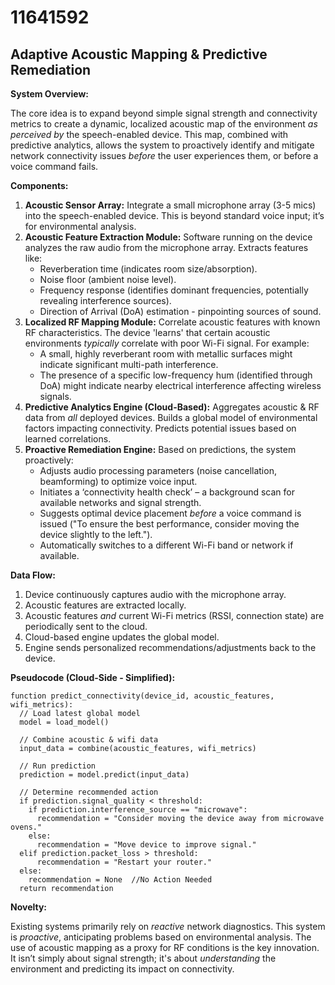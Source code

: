 # 11641592

## Adaptive Acoustic Mapping & Predictive Remediation

**System Overview:**

The core idea is to expand beyond simple signal strength and connectivity metrics to create a dynamic, localized acoustic map of the environment *as perceived by* the speech-enabled device. This map, combined with predictive analytics, allows the system to proactively identify and mitigate network connectivity issues *before* the user experiences them, or before a voice command fails.

**Components:**

1.  **Acoustic Sensor Array:** Integrate a small microphone array (3-5 mics) into the speech-enabled device. This is beyond standard voice input; it’s for environmental analysis.
2.  **Acoustic Feature Extraction Module:** Software running on the device analyzes the raw audio from the microphone array. Extracts features like:
    *   Reverberation time (indicates room size/absorption).
    *   Noise floor (ambient noise level).
    *   Frequency response (identifies dominant frequencies, potentially revealing interference sources).
    *   Direction of Arrival (DoA) estimation - pinpointing sources of sound.
3.  **Localized RF Mapping Module:** Correlate acoustic features with known RF characteristics.  The device 'learns' that certain acoustic environments *typically* correlate with poor Wi-Fi signal. For example:
    *   A small, highly reverberant room with metallic surfaces might indicate significant multi-path interference.
    *   The presence of a specific low-frequency hum (identified through DoA) might indicate nearby electrical interference affecting wireless signals.
4.  **Predictive Analytics Engine (Cloud-Based):**  Aggregates acoustic & RF data from *all* deployed devices.  Builds a global model of environmental factors impacting connectivity.  Predicts potential issues based on learned correlations.  
5.  **Proactive Remediation Engine:**  Based on predictions, the system proactively:
    *   Adjusts audio processing parameters (noise cancellation, beamforming) to optimize voice input.
    *   Initiates a ‘connectivity health check’ – a background scan for available networks and signal strength.
    *   Suggests optimal device placement *before* a voice command is issued ("To ensure the best performance, consider moving the device slightly to the left.").
    *   Automatically switches to a different Wi-Fi band or network if available.

**Data Flow:**

1.  Device continuously captures audio with the microphone array.
2.  Acoustic features are extracted locally.
3.  Acoustic features *and* current Wi-Fi metrics (RSSI, connection state) are periodically sent to the cloud.
4.  Cloud-based engine updates the global model.
5.  Engine sends personalized recommendations/adjustments back to the device.

**Pseudocode (Cloud-Side - Simplified):**

```
function predict_connectivity(device_id, acoustic_features, wifi_metrics):
  // Load latest global model
  model = load_model()

  // Combine acoustic & wifi data
  input_data = combine(acoustic_features, wifi_metrics)

  // Run prediction
  prediction = model.predict(input_data)

  // Determine recommended action
  if prediction.signal_quality < threshold:
    if prediction.interference_source == "microwave":
      recommendation = "Consider moving the device away from microwave ovens."
    else:
      recommendation = "Move device to improve signal."
  elif prediction.packet_loss > threshold:
      recommendation = "Restart your router."
  else:
    recommendation = None  //No Action Needed
  return recommendation
```

**Novelty:**

Existing systems primarily rely on *reactive* network diagnostics. This system is *proactive*, anticipating problems based on environmental analysis.  The use of acoustic mapping as a proxy for RF conditions is the key innovation.  It isn’t simply about signal strength; it's about *understanding* the environment and predicting its impact on connectivity.